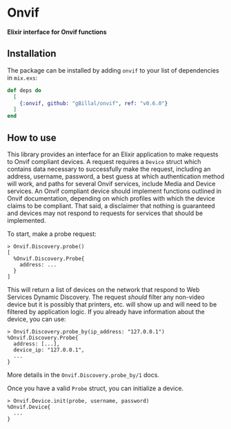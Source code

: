 # Onvif

**Elixir interface for Onvif functions**

## Installation

The package can be installed by adding `onvif` to your list of dependencies in `mix.exs`:

```elixir
def deps do
  [
    {:onvif, github: "gBillal/onvif", ref: "v0.6.0"}
  ]
end
```

## How to use

This library provides an interface for an Elixir application to make requests to Onvif compliant devices.
A request requires a `Device` struct which contains data necessary to successfully make the request, including
an address, username, password, a best guess at which authentication method will work, and paths for several
Onvif services, include Media and Device services. An Onvif compliant device should implement functions outlined
in Onvif documentation, depending on which profiles with which the device claims to be compliant. That said,
a disclaimer that nothing is guaranteed and devices may not respond to requests for services that should be
implemented.

To start, make a probe request:
```
> Onvif.Discovery.probe()
[
  %Onvif.Discovery.Probe{
    address: ...
  }
]
```

This will return a list of devices on the network that respond to Web Services Dynamic Discovery. The request
_should_ filter any non-video device but it is possibly that printers, etc. will show up and will need to be
filtered by application logic. If you already have information about the device, you can use:
```
> Onvif.Discovery.probe_by(ip_address: "127.0.0.1")
%Onvif.Discovery.Probe{
  address: [...],
  device_ip: "127.0.0.1",
  ...
}
```
More details in the `Onvif.Discovery.probe_by/1` docs.

Once you have a valid `Probe` struct, you can initialize a device.
```
> Onvif.Device.init(probe, username, password)
%Onvif.Device{
  ...
}
```